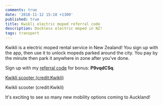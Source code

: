 ```yaml
---
comments: true
date: '2018-11-12 15:18 +1300'
published: true
title: Kwikli electric moped referral code
description: Dockless electric moped in NZ!
tags: transport
---
```

Kwikli is a electric moped rental service in New Zealand! You sign up with the app, then use it to unlock mopeds parked around the city. You pay by the minute then park it anywhere in zone after you've done.

Sign up with my [referral code](https://kwikli.frontend.fleetbird.eu/language/en/register?promotionCode=P9vqdCSq) for bonus: **P9vqdCSq**.

[Kwikli scooter (credit:Kwikli)]({{site.baseurl}}/images/42570037_352203371990195_2575099645780819968_n.jpg)

Kwikli scooter (credit:Kwikli)


It's exciting to see so many new mobility options coming to Auckland!
